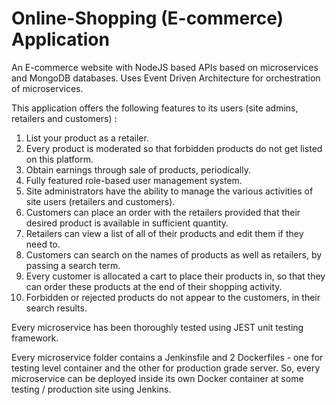 # Online-Shopping (E-commerce) Application

An E-commerce website with NodeJS based APIs based on microservices and MongoDB databases. Uses Event Driven Architecture for orchestration of microservices.

This application offers the following features to its users (site admins, retailers and customers) :
1. List your product as a retailer.
2. Every product is moderated so that forbidden products do not get listed on this platform.
3. Obtain earnings through sale of products, periodically.
4. Fully featured role-based user management system.
5. Site administrators have the ability to manage the various activities of site users (retailers and customers).
6. Customers can place an order with the retailers provided that their desired product is available in sufficient quantity.
7. Retailers can view a list of all of their products and edit them if they need to.
8. Customers can search on the names of products as well as retailers, by passing a search term.
9. Every customer is allocated a cart to place their products in, so that they can order these products at the end of their shopping activity.
10. Forbidden or rejected products do not appear to the customers, in their search results.

Every microservice has been thoroughly tested using JEST unit testing framework. 

Every microservice folder contains a Jenkinsfile and 2 Dockerfiles - one for testing level container and the other for production grade server. So, every microservice can be deployed inside its own Docker container at some testing / production site using Jenkins.
